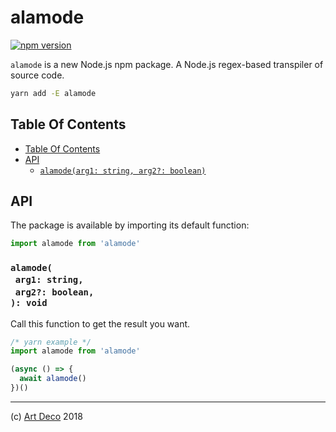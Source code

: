 # alamode

[![npm version](https://badge.fury.io/js/alamode.svg)](https://npmjs.org/package/alamode)

`alamode` is a new Node.js npm package. A Node.js regex-based transpiler of source code.

```sh
yarn add -E alamode
```

## Table Of Contents

- [Table Of Contents](#table-of-contents)
- [API](#api)
  * [`alamode(arg1: string, arg2?: boolean)`](#mynewpackagearg1-stringarg2-boolean-void)

## API

The package is available by importing its default function:

```js
import alamode from 'alamode'
```

### `alamode(`<br/>&nbsp;&nbsp;`arg1: string,`<br/>&nbsp;&nbsp;`arg2?: boolean,`<br/>`): void`

Call this function to get the result you want.

```js
/* yarn example */
import alamode from 'alamode'

(async () => {
  await alamode()
})()
```

---

(c) [Art Deco][1] 2018

[1]: https://artdeco.bz
